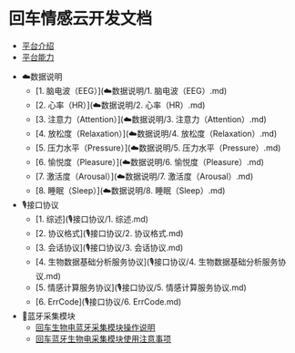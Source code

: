 # 回车情感云开发文档
* [平台介绍](README.md)
* [平台能力](平台能力.md)
- ☁️数据说明
  * [1. 脑电波（EEG）](☁️数据说明/1. 脑电波（EEG）.md)
  * [2. 心率（HR）](☁️数据说明/2. 心率（HR）.md)
  * [3. 注意力（Attention）](☁️数据说明/3. 注意力（Attention）.md)
  * [4. 放松度（Relaxation）](☁️数据说明/4. 放松度（Relaxation）.md)
  * [5. 压力水平（Pressure）](☁️数据说明/5. 压力水平（Pressure）.md)
  * [6. 愉悦度（Pleasure）](☁️数据说明/6. 愉悦度（Pleasure）.md)
  * [7. 激活度（Arousal）](☁️数据说明/7. 激活度（Arousal）.md)
  * [8. 睡眠（Sleep）](☁️数据说明/8. 睡眠（Sleep）.md)
- 🎙接口协议
  * [1. 综述](🎙接口协议/1. 综述.md)
  * [2. 协议格式](🎙接口协议/2. 协议格式.md)
  * [3. 会话协议](🎙接口协议/3. 会话协议.md)
  * [4. 生物数据基础分析服务协议](🎙接口协议/4. 生物数据基础分析服务协议.md)
  * [5. 情感计算服务协议](🎙接口协议/5. 情感计算服务协议.md)
  * [6. ErrCode](🎙接口协议/6. ErrCode.md)
- 📲蓝牙采集模块
  * [回车生物电蓝牙采集模块操作说明](📲蓝牙采集模块/回车生物电蓝牙采集模块操作说明.md)
  * [回车蓝牙生物电采集模块使用注意事项](📲蓝牙采集模块/回车蓝牙生物电采集模块使用注意事项.md)
